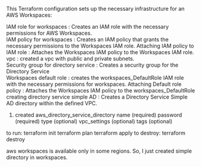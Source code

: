 
This Terraform configuration sets up the necessary infrastructure for an AWS Workspaces:

IAM role for workspaces : Creates an IAM role with the necessary permissions for AWS Workspaces.                      
IAM policy for workspaces :  Creates an IAM policy that grants the necessary permissions to the Workspaces IAM role.
Attaching IAM policy to IAM role : Attaches the Workspaces IAM policy to the Workspaces IAM role.                     
vpc : created a vpc with public and private subnets.                                                                  
Security group for directory service : Creates a security group for the Directory Service                             
Workspaces default role : creates the workspaces_DefaultRole IAM role with the necessary  permissions for workspaces. 
Attaching Default role policy : Attaches the Workspaces IAM policy to the workspaces_DefaultRole                      
creating directory service simple AD : Creates a Directory Service Simple AD directory within the defined VPC.


1. created aws_directory_service_directory
   name (required)
   password (required)
   type (optional)
   vpc_settings (optional)
   tags (optional)

<!-- 2. created aws_workspaces_directory
    directory_id (required)
    directory_name (optional) -->
    
to run: 
         terraform init
         terraform plan
         terraform apply
to destroy:
          terraform destroy


aws workspaces is available only in some regions. So, I just created simple directory in workspaces. 
